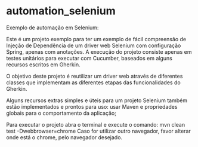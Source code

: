 # automation_selenium
Exemplo de automação em Selenium:

Este é um projeto exemplo para ter um exemplo de fácil compreensão de
Injeção de Dependência de um driver web Selenium com configuração Spring, apenas com anotações. A execução do projeto consiste apenas em testes unitários para executar com Cucumber, baseados em alguns recursos escritos em Gherkin.

O objetivo deste projeto é reutilizar um driver web através de 
diferentes classes que implementam as diferentes etapas das funcionalidades do Gherkin.

Alguns recursos extras simples e úteis para um projeto Selenium também estão implementados e
prontos para uso:
usar Maven e propriedades globais para o comportamento da aplicação;

Para executar o projeto abra o terminal e execute o comando: mvn clean test -Dwebbrowser=chrome
Caso for utilizar outro navegador, favor alterar onde está o chrome, pelo navegador desejado.